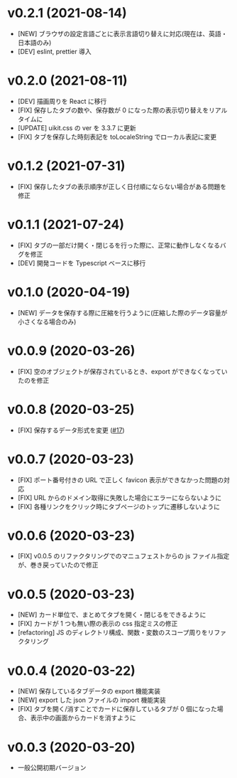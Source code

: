 # v0.2.1 (2021-08-14)

- [NEW] ブラウザの設定言語ごとに表示言語切り替えに対応(現在は、英語・日本語のみ)
- [DEV] eslint, prettier 導入

# v0.2.0 (2021-08-11)

- [DEV] 描画周りを React に移行
- [FIX] 保存したタブの数や、保存数が 0 になった際の表示切り替えをリアルタイムに
- [UPDATE] uikit.css の ver を 3.3.7 に更新
- [FIX] タブを保存した時刻表記を toLocaleString でローカル表記に変更

# v0.1.2 (2021-07-31)

- [FIX] 保存したタブの表示順序が正しく日付順にならない場合がある問題を修正

# v0.1.1 (2021-07-24)

- [FIX] タブの一部だけ開く・閉じるを行った際に、正常に動作しなくなるバグを修正
- [DEV] 開発コードを Typescript ベースに移行

# v0.1.0 (2020-04-19)

- [NEW] データを保存する際に圧縮を行うように(圧縮した際のデータ容量が小さくなる場合のみ)

# v0.0.9 (2020-03-26)

- [FIX] 空のオブジェクトが保存されているとき、export ができなくなっていたのを修正

# v0.0.8 (2020-03-25)

- [FIX] 保存するデータ形式を変更 ([#17](https://github.com/ik11235/SyncTabClipper/pull/17))

# v0.0.7 (2020-03-23)

- [FIX] ポート番号付きの URL で正しく favicon 表示ができなかった問題の対応
- [FIX] URL からのドメイン取得に失敗した場合にエラーにならないように
- [FIX] 各種リンクをクリック時にタブページのトップに遷移しないように

# v0.0.6 (2020-03-23)

- [FIX] v0.0.5 のリファクタリングでのマニュフェストからの js ファイル指定が、巻き戻っていたので修正

# v0.0.5 (2020-03-23)

- [NEW] カード単位で、まとめてタブを開く・閉じるをできるように
- [FIX] カードが 1 つも無い際の表示の css 指定ミスの修正
- [refactoring] JS のディレクトリ構成、関数・変数のスコープ周りをリファクタリング

# v0.0.4 (2020-03-22)

- [NEW] 保存しているタブデータの export 機能実装
- [NEW] export した json ファイルの import 機能実装
- [FIX] タブを開く/消すことでカードに保存しているタブが 0 個になった場合、表示中の画面からカードを消すように

# v0.0.3 (2020-03-20)

- 一般公開初期バージョン
